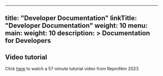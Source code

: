 
---
title: "Developer Documentation"
linkTitle: "Developer Documentation"
weight: 10
menu:
  main:
    weight: 10
description: >
  Documentation for Developers
---


## Video tutorial
Click [here](https://www.youtube.com/watch?v=HY-TqE6I2oo&list=PLXHdMkqf4kf_ch9quScSTX8YYaSnqnmqX&index=3) to watch a 57 minute tutorial video from ReproNim 2023
